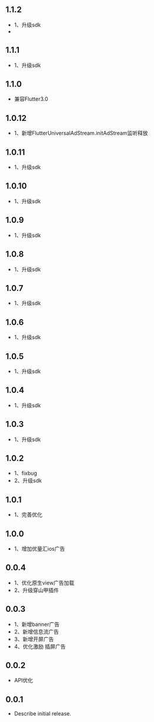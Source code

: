 ## 1.1.2
* 1、升级sdk
* 
## 1.1.1
* 1、升级sdk

## 1.1.0
* 兼容Flutter3.0

## 1.0.12

* 1、新增FlutterUniversalAdStream.initAdStream监听释放

## 1.0.11

* 1、升级sdk

## 1.0.10

* 1、升级sdk

## 1.0.9

* 1、升级sdk

## 1.0.8

* 1、升级sdk

## 1.0.7

* 1、升级sdk

## 1.0.6

* 1、升级sdk

## 1.0.5

* 1、升级sdk

## 1.0.4

* 1、升级sdk

## 1.0.3

* 1、升级sdk

## 1.0.2

* 1、fixbug
* 2、升级sdk

## 1.0.1

* 1、完善优化

## 1.0.0

* 1、增加优量汇ios广告

## 0.0.4

* 1、优化原生view广告加载
* 2、升级穿山甲插件

## 0.0.3

* 1、新增banner广告
*  2、新增信息流广告
*  3、新增开屏广告
* 4、优化激励 插屏广告

## 0.0.2

* API优化

## 0.0.1

* Describe initial release.
